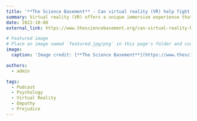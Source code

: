 ```yaml
---
title: '**The Science Basement** - Can virtual reality (VR) help fight prejudice?'
summary: Virtual reality (VR) offers a unique immersive experience that can allow users to "step into the shoes" of stigmatized minorities, potentially fostering empathy and reducing prejudice. However, the effectiveness of VR for prejudice reduction varies, with positive emotional experiences and cooperative interactions generally leading to better outcomes, while negative emotions or competitive scenarios can sometimes backfire, highlighting the need for careful design of VR interventions.
date: 2022-10-08
external_link: https://www.thesciencebasement.org/can-virtual-reality-help-fight-prejudice/

# Featured image
# Place an image named `featured.jpg/png` in this page's folder and customize its options here.
image:
  caption: 'Image credit: [**The Science Basement**](https://www.thesciencebasement.org/)'

authors:
  - admin

tags:
  - Podcast
  - Psychology
  - Virtual Reality
  - Empathy
  - Prejudice
---
```


